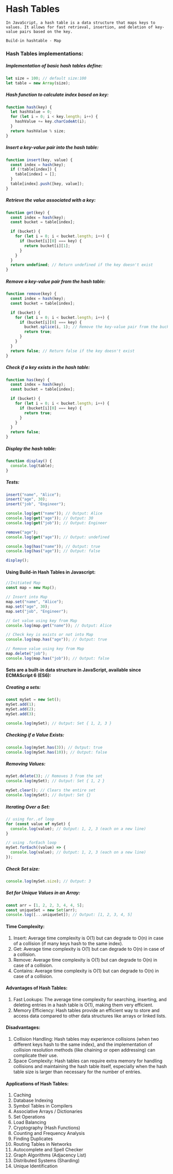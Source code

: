 # Hash Tables

    In JavaScript, a hash table is a data structure that maps keys to values. It allows for fast retrieval, insertion, and deletion of key-value pairs based on the key.

    Build-in hashtable - Map

### Hash Tables implementations:

##### Implementation of basic hash tables define:

```javascript
let size = 100; // default size:100
let table = new Array(size);
```

##### Hash function to calculate index based on key:

```javascript
function hash(key) {
  let hashValue = 0;
  for (let i = 0; i < key.length; i++) {
    hashValue += key.charCodeAt(i);
  }
  return hashValue % size;
}
```

##### Insert a key-value pair into the hash table:

```javascript
function insert(key, value) {
  const index = hash(key);
  if (!table[index]) {
    table[index] = [];
  }
  table[index].push([key, value]);
}
```

##### Retrieve the value associated with a key:

```javascript
function get(key) {
  const index = hash(key);
  const bucket = table[index];

  if (bucket) {
    for (let i = 0; i < bucket.length; i++) {
      if (bucket[i][0] === key) {
        return bucket[i][1];
      }
    }
  }
  return undefined; // Return undefined if the key doesn't exist
}
```

##### Remove a key-value pair from the hash table:

```javascript
function remove(key) {
  const index = hash(key);
  const bucket = table[index];

  if (bucket) {
    for (let i = 0; i < bucket.length; i++) {
      if (bucket[i][0] === key) {
        bucket.splice(i, 1); // Remove the key-value pair from the bucket
        return true;
      }
    }
  }
  return false; // Return false if the key doesn't exist
}
```

##### Check if a key exists in the hash table:

```javascript
function has(key) {
  const index = hash(key);
  const bucket = table[index];

  if (bucket) {
    for (let i = 0; i < bucket.length; i++) {
      if (bucket[i][0] === key) {
        return true;
      }
    }
  }
  return false;
}
```

##### Display the hash table:

```javascript
function display() {
  console.log(table);
}
```

##### Tests:

```javascript
insert("name", "Alice");
insert("age", 30);
insert("job", "Engineer");

console.log(get("name")); // Output: Alice
console.log(get("age")); // Output: 30
console.log(get("job")); // Output: Engineer

remove("age");
console.log(get("age")); // Output: undefined

console.log(has("name")); // Output: true
console.log(has("age")); // Output: false

display();
```

#### Using Build-in Hash Tables in Javascript:

```javascript
//Initiated Map
const map = new Map();

// Insert into Map
map.set("name", "Alice");
map.set("age", 30);
map.set("job", "Engineer");

// Get value using key from Map
console.log(map.get("name")); // Output: Alice

// Check key is exists or not into Map
console.log(map.has("age")); // Output: true

// Remove value using key from Map
map.delete("job");
console.log(map.has("job")); // Output: false
```

#### Sets are a built-in data structure in JavaScript, available since ECMAScript 6 (ES6):

##### Creating a sets:

```javascript
const mySet = new Set();
mySet.add(1);
mySet.add(2);
mySet.add(3);

console.log(mySet); // Output: Set { 1, 2, 3 }
```

##### Checking if a Value Exists:

```javascript
console.log(mySet.has(3)); // Output: true
console.log(mySet.has(10)); // Output: false
```

##### Removing Values:

```javascript
mySet.delete(3); // Removes 3 from the set
console.log(mySet); // Output: Set { 1, 2 }

mySet.clear(); // Clears the entire set
console.log(mySet); // Output: Set {}
```

##### Iterating Over a Set:

```javascript
// using for..of loop
for (const value of mySet) {
  console.log(value); // Output: 1, 2, 3 (each on a new line)
}

// using .forEach loop
mySet.forEach((value) => {
  console.log(value); // Output: 1, 2, 3 (each on a new line)
});
```

##### Check Set size:

```javascript
console.log(mySet.size); // Output: 3
```

##### Set for Unique Values in an Array:

```javascript
const arr = [1, 2, 2, 3, 4, 4, 5];
const uniqueSet = new Set(arr);
console.log([...uniqueSet]); // Output: [1, 2, 3, 4, 5]
```

#### Time Complexity:

1. Insert: Average time complexity is O(1) but can degrade to O(n) in case of a collision (if many keys hash to the same index).
2. Get: Average time complexity is O(1) but can degrade to O(n) in case of a collision.
3. Remove: Average time complexity is O(1) but can degrade to O(n) in case of a collision.
4. Contains: Average time complexity is O(1) but can degrade to O(n) in case of a collision.

#### Advantages of Hash Tables:

1. Fast Lookups: The average time complexity for searching, inserting, and deleting entries in a hash table is O(1), making them very efficient.
2. Memory Efficiency: Hash tables provide an efficient way to store and access data compared to other data structures like arrays or linked lists.

#### Disadvantages:

1. Collision Handling: Hash tables may experience collisions (when two different keys hash to the same index), and the implementation of collision resolution methods (like chaining or open addressing) can complicate their use.
2. Space Complexity: Hash tables can require extra memory for handling collisions and maintaining the hash table itself, especially when the hash table size is larger than necessary for the number of entries.

#### Applications of Hash Tables:
1. Caching
2. Database Indexing
3. Symbol Tables in Compilers
4. Associative Arrays / Dictionaries
5. Set Operations
6. Load Balancing
7. Cryptography (Hash Functions)
8. Counting and Frequency Analysis
9. Finding Duplicates
10. Routing Tables in Networks
11. Autocomplete and Spell Checker
12. Graph Algorithms (Adjacency List)
13. Distributed Systems (Sharding)
14. Unique Identification
